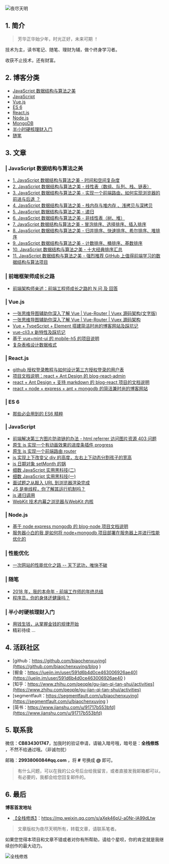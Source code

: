 
![夜尽天明](https://upload-images.jianshu.io/upload_images/12890819-6e2289f29c0d3b39.png?imageMogr2/auto-orient/strip%7CimageView2/2/w/1240)



## 1. 简介

> 芳华正华始少年，时光正好，未来可期 ！

技术为主，读书笔记、随笔、理财为辅，做个终身学习者。

收获不止技术，还有财富。


## 2. 博客分类

- [JavaScript 数据结构与算法之美](https://github.com/biaochenxuying/blog/projects/10)
- [JavaScript](https://github.com/biaochenxuying/blog/projects/4)
- [Vue.js](https://github.com/biaochenxuying/blog/projects/3)
- [ES 6](https://github.com/biaochenxuying/blog/projects/2)
- [React.js](https://github.com/biaochenxuying/blog/projects/5)
- [Node.js](https://github.com/biaochenxuying/blog/projects/7)
- [MongoDB](https://github.com/biaochenxuying/blog/projects/5)
- [半小时硬核理财入门](https://github.com/biaochenxuying/blog/projects/9)
- [随笔](https://github.com/biaochenxuying/blog/projects/5)

## 3. 文章

### | JavaScript 数据结构与算法之美

- [1. JavaScript 数据结构与算法之美 - 时间和空间复杂度](https://github.com/biaochenxuying/blog/issues/29)
- [2. JavaScript 数据结构与算法之美 - 线性表（数组、队列、栈、链表）](https://github.com/biaochenxuying/blog/issues/34)
- [3. JavaScript 数据结构与算法之美 - 实现一个前端路由，如何实现浏览器的前进与后退 ？](https://github.com/biaochenxuying/blog/issues/30)
- [4. JavaScript 数据结构与算法之美 - 栈内存与堆内存 、浅拷贝与深拷贝](https://github.com/biaochenxuying/blog/issues/35)
- [5. JavaScript 数据结构与算法之美 - 递归](https://github.com/biaochenxuying/blog/issues/36)
- [6. JavaScript 数据结构与算法之美 - 非线性表（树、堆）](https://github.com/biaochenxuying/blog/issues/37)
- [7. JavaScript 数据结构与算法之美 - 冒泡排序、选择排序、插入排序](https://github.com/biaochenxuying/blog/issues/39)
- [8. JavaScript 数据结构与算法之美 - 归并排序、快速排序、希尔排序、堆排序](https://github.com/biaochenxuying/blog/issues/40) 
- [9. JavaScript 数据结构与算法之美 - 计数排序、桶排序、基数排序](https://github.com/biaochenxuying/blog/issues/41) 
- [10. JavaScript 数据结构与算法之美 - 十大经典排序汇总](https://github.com/biaochenxuying/blog/issues/42) 
- [11. JavaScript 数据结构与算法之美 - 强烈推荐 GitHub 上值得前端学习的数据结构与算法项目](https://github.com/biaochenxuying/blog/issues/43)

### | 前端框架师成长之路

- [前端架构师亲述：前端工程师成长之路的 N 问 及 回答](https://github.com/biaochenxuying/blog/issues/33)


### | Vue.js

- [一张思维导图辅助你深入了解 Vue | Vue-Router | Vuex 源码架构(文字版)](https://github.com/biaochenxuying/blog/issues/28)
- [一张思维导图辅助你深入了解 Vue | Vue-Router | Vuex 源码架构](https://github.com/biaochenxuying/blog/issues/27)
- [Vue + TypeScript + Element 搭建简洁时尚的博客网站及踩坑记](https://github.com/biaochenxuying/blog/issues/25)
- [vue-cli3.x 新特性及踩坑记](https://github.com/biaochenxuying/blog/issues/2)
- [基于 vue+mint-ui 的 mobile-h5 的项目说明](https://github.com/biaochenxuying/blog/issues/4)
- [复杂表格设计数据格式](https://github.com/biaochenxuying/blog/issues/7)

### | React.js 


- [github 授权登录教程与如何设计第三方授权登录的用户表](https://github.com/biaochenxuying/blog/issues/23)
- [项目文档说明：react + Ant Design 的 blog-react-admin](https://github.com/biaochenxuying/blog/issues/16)
- [react + Ant Design + 支持 markdown 的 blog-react 项目的文档说明](https://github.com/biaochenxuying/blog/issues/15)
- [react + node + express + ant + mongodb 的简洁兼时尚的博客网站](https://github.com/biaochenxuying/blog/issues/14)



### | ES 6

- [那些必会用到的 ES6 精粹](https://github.com/biaochenxuying/blog/issues/1)


### | JavaScript

- [前端解决第三方图片防盗链的办法 - html referrer 访问图片资源 403 问题](https://github.com/biaochenxuying/blog/issues/31)
- [原生 js 实现一个有动画效果的进度条插件 progress](https://github.com/biaochenxuying/blog/issues/21)
- [原生 js 实现一个前端路由 router](https://github.com/biaochenxuying/blog/issues/22)
- [js 实现上下改变父 div 的高度，左右上下动态分割孩子的宽高](https://github.com/biaochenxuying/blog/issues/20)
- [js 日期对象 setMonth 的锅](https://github.com/biaochenxuying/blog/issues/13)
- [细数 JavaScript 实用黑科技(二)](https://github.com/biaochenxuying/blog/issues/12)
- [细数 JavaScript 实用黑科技(一)](https://github.com/biaochenxuying/blog/issues/11)
- [面试题之从敲入 URL 到浏览器渲染完成](https://github.com/biaochenxuying/blog/issues/3)
- [JS 是单线程，你了解其运行机制吗？](https://github.com/biaochenxuying/blog/issues/8)
- [js 递归调用](https://github.com/biaochenxuying/blog/issues/9)
- [WebKit 技术内幕之浏览器与WebKit 内核](https://github.com/biaochenxuying/blog/issues/10)


### | Node.js 

- [基于 node express mongodb 的 blog-node 项目文档说明](https://github.com/biaochenxuying/blog/issues/17)
- [服务器小白的我,是如何将 node+mongodb 项目部署在服务器上并进行性能优化的](https://github.com/biaochenxuying/blog/issues/18)


### | 性能优化

- [一次网站的性能优化之路 -- 天下武功，唯快不破](https://github.com/biaochenxuying/blog/issues/24)


### | 随笔


- [2018 年，我的本命年 - 前端工作师的年终总结](https://github.com/biaochenxuying/blog/issues/19)
- [程序员，你的身体还健康吗？](https://github.com/biaochenxuying/blog/issues/6)


### | 半小时硬核理财入门

- [用钱生钱，从掌握金钱的规律开始](https://github.com/biaochenxuying/blog/issues/26)
- 精彩待续 ... 

## 4. 活跃社区

- [github：https://github.com/biaochenxuying](https://github.com/biaochenxuying/blog )
- [掘金：https://juejin.im/user/591d6b4d0ce463006926ae40](https://juejin.im/user/591d6b4d0ce463006926ae40 )
- [知乎：https://www.zhihu.com/people/gu-jian-qi-tan-shui/activities](https://www.zhihu.com/people/gu-jian-qi-tan-shui/activities)
- [segmentfault：https://segmentfault.com/u/biaochenxuying](https://segmentfault.com/u/biaochenxuying )
- [简书：https://www.jianshu.com/u/91717b553bfd](https://www.jianshu.com/u/91717b553bfd)
  

## 5. 联系我

微信：**CB834301747**，加我时的验证申请，请输入暗号哦，暗号是：**全栈修炼** ，不然不给通过哦。（非诚勿扰）

邮箱：**2993806084#qq.com** ，将 **#** 号换成 **@** 即可。

> 有什么问题，可以在我的公众号后台给我留言，或者直接发我邮箱都可以，有必要的，我都会给您回复邮件的。


## 6. 最后

**博客首发地址**

- [【全栈修炼】](https://mp.weixin.qq.com/s/aXek46pU-a0Nr-lA99dLtw)：https://mp.weixin.qq.com/s/aXek46pU-a0Nr-lA99dLtw

> 文章版权为夜尽天明所有，转载文章，请联系笔者。



如果您觉得本项目和文章不错或者对你有所帮助，请给个星呗，你的肯定就是我继续创作的最大动力。

![全栈修炼](https://upload-images.jianshu.io/upload_images/12890819-dc87d8e97b537488.png?imageMogr2/auto-orient/strip%7CimageView2/2/w/1240)
